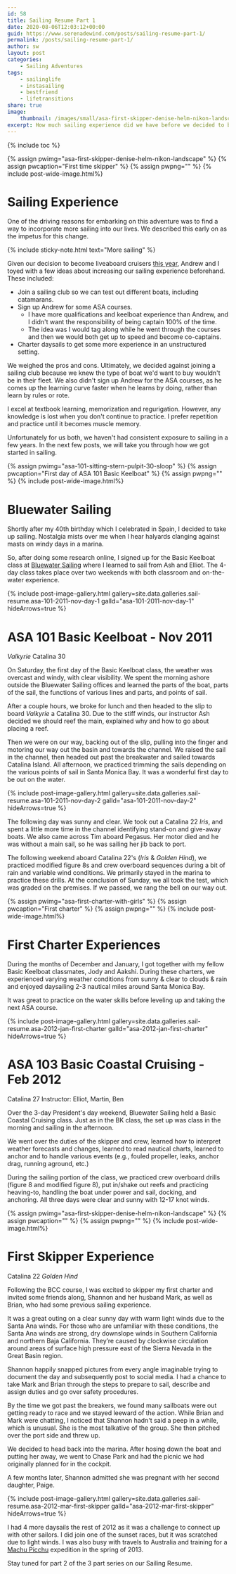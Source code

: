 ```yaml
---
id: 58
title: Sailing Resume Part 1
date: 2020-08-06T12:03:12+00:00
guid: https://www.serenadewind.com/posts/sailing-resume-part-1/
permalink: /posts/sailing-resume-part-1/
author: sw
layout: post
categories:
    - Sailing Adventures
tags:
    - sailinglife
    - instasailing
    - bestfriend
    - lifetransitions
share: true
image:
    thumbnail: /images/small/asa-first-skipper-denise-helm-nikon-landscape.jpg 
excerpt: How much sailing experience did we have before we decided to become full-time liveaboard cruisers? Find out in our 3-part Sailing Resume series.
---
```

{% include toc %}

{% assign pwimg="asa-first-skipper-denise-helm-nikon-landscape" %}
{% assign pwcaption="First time skipper" %}
{% assign pwpng="" %}
{% include post-wide-image.html%}

# Sailing Experience

One of the driving reasons for embarking on this adventure was to find a way to incorporate more sailing into our lives. We described this early on as the impetus for this change.

{% include sticky-note.html text="More sailing" %}

Given our decision to become liveaboard cruisers [this year](/posts/sailing-around-the-world/), Andrew and I toyed with a few ideas about increasing our sailing experience beforehand. These included:

 - Join a sailing club so we can test out different boats, including catamarans.
 - Sign up Andrew for some ASA courses.
     + I have more qualifications and keelboat experience than Andrew, and I didn't want the responsibility of being captain 100% of the time. 
     + The idea was I would tag along while he went through the courses and then we would both get up to speed and become co-captains.
 - Charter daysails to get some more experience in an unstructured setting. 

We weighed the pros and cons. Ultimately, we decided against joining a sailing club because we knew the type of boat we'd want to buy wouldn't be in their fleet. We also didn't sign up Andrew for the ASA courses, as he comes up the learning curve faster when he learns by doing, rather than learn by rules or rote.

I excel at textbook learning, memorization and regurigation. However, any knowledge is lost when you don't continue to practice. I prefer repetition and practice until it becomes muscle memory. 

Unfortunately for us both, we haven't had consistent exposure to sailing in a few years. In the next few posts, we will take you through how we got started in sailing.

{% assign pwimg="asa-101-sitting-stern-pulpit-30-sloop" %}
{% assign pwcaption="First day of ASA 101 Basic Keelboat" %}
{% assign pwpng="" %}
{% include post-wide-image.html%}

# Bluewater Sailing

Shortly after my 40th birthday which I celebrated in Spain, I decided to take up sailing. Nostalgia mists over me when I hear halyards clanging against masts on windy days in a marina. 

So, after doing some research online, I signed up for the Basic Keelboat class at [Bluewater Sailing](https://bluewatersailing.com/) where I learned to sail from Ash and Elliot. The 4-day class takes place over two weekends with both classroom and on-the-water experience. 

{% include post-image-gallery.html gallery=site.data.galleries.sail-resume.asa-101-2011-nov-day-1 galId="asa-101-2011-nov-day-1" hideArrows=true %}

# ASA 101 Basic Keelboat - Nov 2011

*Valkyrie* Catalina 30

On Saturday, the first day of the Basic Keelboat class, the weather was overcast and windy, with clear visibility. We spent the morning ashore outside the Bluewater Sailing offices and learned the parts of the boat, parts of the sail, the functions of various lines and parts, and points of sail. 

After a couple hours, we broke for lunch and then headed to the slip to board *Valkyrie* a Catalina 30. Due to the stiff winds, our instructor Ash decided we should reef the main, explained why and how to go about placing a reef. 

Then we were on our way, backing out of the slip, pulling into the finger and motoring our way out the basin and towards the channel. We raised the sail in the channel, then headed out past the breakwater and sailed towards Catalina Island. All afternoon, we practiced trimming the sails depending on the various points of sail in Santa Monica Bay. It was a wonderful first day to be out on the water.  

{% include post-image-gallery.html gallery=site.data.galleries.sail-resume.asa-101-2011-nov-day-2 galId="asa-101-2011-nov-day-2" hideArrows=true %}

The following day was sunny and clear. We took out a Catalina 22 *Iris*, and spent a little more time in the channel identifying stand-on and give-away boats. We also came across Tim aboard Pegasus. Her motor died and he was without a main sail, so he was sailing her jib back to port. 

The following weekend aboard Catalina 22's (*Iris* & *Golden Hind*), we practiced modified figure 8s and crew overboard sequences during a bit of rain and variable wind conditions. We primarily stayed in the marina to practice these drills. At the conclusion of Sunday, we all took the test, which was graded on the premises. If we passed, we rang the bell on our way out.

{% assign pwimg="asa-first-charter-with-girls" %}
{% assign pwcaption="First charter" %}
{% assign pwpng="" %}
{% include post-wide-image.html%}

# First Charter Experiences

During the months of December and January, I got together with my fellow Basic Keelboat classmates, Jody and Aakshi. During these charters, we experienced varying weather conditions from sunny & clear to clouds & rain and enjoyed daysailing 2-3 nautical miles around Santa Monica Bay. 

It was great to practice on the water skills before leveling up and taking the next ASA course. 

{% include post-image-gallery.html gallery=site.data.galleries.sail-resume.asa-2012-jan-first-charter galId="asa-2012-jan-first-charter" hideArrows=true %}

# ASA 103 Basic Coastal Cruising - Feb 2012
Catalina 27
Instructor: Elliot, Martin, Ben

Over the 3-day President's day weekend, Bluewater Sailing held a Basic Coastal Cruising class. Just as in the BK class, the set up was class in the morning and sailing in the afternoon. 

We went over the duties of the skipper and crew, learned how to interpret weather forecasts and changes, learned to read nautical charts, learned to anchor and to handle various events (e.g., fouled propeller, leaks, anchor drag, running aground, etc.)

During the sailing portion of the class, we practiced crew overboard drills (figure 8 and modified figure 8), put in/shake out reefs and practicing heaving-to, handling the boat under power and sail, docking, and anchoring. All three days were clear and sunny with 12-17 knot winds. 

{% assign pwimg="asa-first-skipper-denise-helm-nikon-landscape" %}
{% assign pwcaption="" %}
{% assign pwpng="" %}
{% include post-wide-image.html%}

# First Skipper Experience
Catalina 22 *Golden Hind*

Following the BCC course, I was excited to skipper my first charter and invited some friends along, Shannon and her husband Mark, as well as Brian, who had some previous sailing experience. 

It was a great outing on a clear sunny day with warm light winds due to the Santa Ana winds. For those who are unfamiliar with these conditions, the Santa Ana winds are strong, dry downslope winds in Southern California and northern Baja California. They’re caused by clockwise circulation around areas of surface high pressure east of the Sierra Nevada in the Great Basin region. 

Shannon happily snapped pictures from every angle imaginable trying to document the day and subsequently post to social media. I had a chance to take Mark and Brian through the steps to prepare to sail, describe and assign duties and go over safety procedures. 

By the time we got past the breakers, we found many sailboats were out getting ready to race and we stayed leeward of the action. While Brian and Mark were chatting, I noticed that Shannon hadn't said a peep in a while, which is unusual. She is the most talkative of the group. She then pitched over the port side and threw up.

We decided to head back into the marina. After hosing down the boat and putting her away, we went to Chase Park and had the picnic we had originally planned for in the cockpit.

A few months later, Shannon admitted she was pregnant with her second daughter, Paige. 

{% include post-image-gallery.html gallery=site.data.galleries.sail-resume.asa-2012-mar-first-skipper galId="asa-2012-mar-first-skipper" hideArrows=true %}

I had 4 more daysails the rest of 2012 as it was a challenge to connect up with other sailors. I did join one of the sunset races, but it was scratched due to light winds. I was also busy with travels to Australia and training for a [Machu Picchu](https://www.nationalgeographic.com/travel/top-10/peru/machu-picchu/secrets/) expedition in the spring of 2013. 

Stay tuned for part 2 of the 3 part series on our Sailing Resume.

